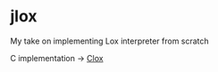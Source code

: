 # jlox
My take on implementing Lox interpreter from scratch


C implementation -> [Clox](https://github.com/dudupopkhadze/clox)
